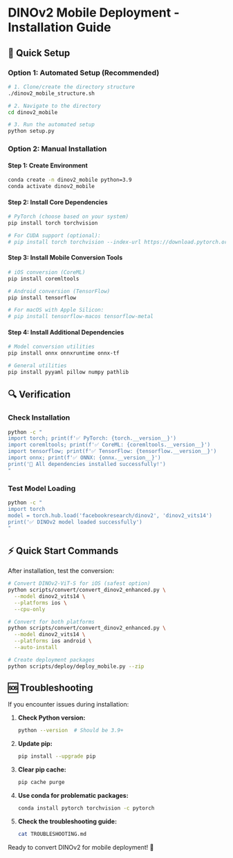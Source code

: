 # DINOv2 Mobile Deployment - Installation Guide

## 🚀 Quick Setup

### Option 1: Automated Setup (Recommended)
```bash
# 1. Clone/create the directory structure
./dinov2_mobile_structure.sh

# 2. Navigate to the directory
cd dinov2_mobile

# 3. Run the automated setup
python setup.py
```

### Option 2: Manual Installation

#### Step 1: Create Environment
```bash
conda create -n dinov2_mobile python=3.9
conda activate dinov2_mobile
```

#### Step 2: Install Core Dependencies
```bash
# PyTorch (choose based on your system)
pip install torch torchvision

# For CUDA support (optional):
# pip install torch torchvision --index-url https://download.pytorch.org/whl/cu118
```

#### Step 3: Install Mobile Conversion Tools
```bash
# iOS conversion (CoreML)
pip install coremltools

# Android conversion (TensorFlow)
pip install tensorflow

# For macOS with Apple Silicon:
# pip install tensorflow-macos tensorflow-metal
```

#### Step 4: Install Additional Dependencies
```bash
# Model conversion utilities
pip install onnx onnxruntime onnx-tf

# General utilities
pip install pyyaml pillow numpy pathlib
```

## 🔍 Verification

### Check Installation
```bash
python -c "
import torch; print(f'✅ PyTorch: {torch.__version__}')
import coremltools; print(f'✅ CoreML: {coremltools.__version__}')  
import tensorflow; print(f'✅ TensorFlow: {tensorflow.__version__}')
import onnx; print(f'✅ ONNX: {onnx.__version__}')
print('🎉 All dependencies installed successfully!')
"
```

### Test Model Loading
```bash
python -c "
import torch
model = torch.hub.load('facebookresearch/dinov2', 'dinov2_vits14')
print('✅ DINOv2 model loaded successfully')
"
```

## ⚡ Quick Start Commands

After installation, test the conversion:

```bash
# Convert DINOv2-ViT-S for iOS (safest option)
python scripts/convert/convert_dinov2_enhanced.py \
  --model dinov2_vits14 \
  --platforms ios \
  --cpu-only

# Convert for both platforms
python scripts/convert/convert_dinov2_enhanced.py \
  --model dinov2_vits14 \
  --platforms ios android \
  --auto-install

# Create deployment packages
python scripts/deploy/deploy_mobile.py --zip
```

## 🆘 Troubleshooting

If you encounter issues during installation:

1. **Check Python version:**
   ```bash
   python --version  # Should be 3.9+
   ```

2. **Update pip:**
   ```bash
   pip install --upgrade pip
   ```

3. **Clear pip cache:**
   ```bash
   pip cache purge
   ```

4. **Use conda for problematic packages:**
   ```bash
   conda install pytorch torchvision -c pytorch
   ```

5. **Check the troubleshooting guide:**
   ```bash
   cat TROUBLESHOOTING.md
   ```

Ready to convert DINOv2 for mobile deployment! 🚀
